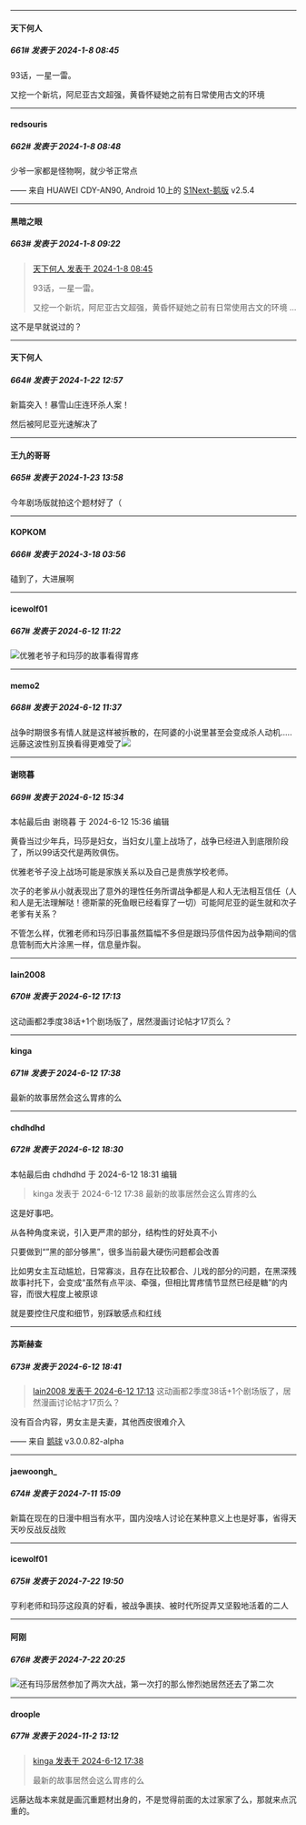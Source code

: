 
*****

####  天下何人  
##### 661#       发表于 2024-1-8 08:45

93话，一星一雷。

又挖一个新坑，阿尼亚古文超强，黄昏怀疑她之前有日常使用古文的环境

*****

####  redsouris  
##### 662#       发表于 2024-1-8 08:48

少爷一家都是怪物啊，就少爷正常点

—— 来自 HUAWEI CDY-AN90, Android 10上的 [S1Next-鹅版](https://github.com/ykrank/S1-Next/releases) v2.5.4


*****

####  黑暗之眼  
##### 663#       发表于 2024-1-8 09:22

<blockquote><a href="httphttps://bbs.saraba1st.com/2b/forum.php?mod=redirect&amp;goto=findpost&amp;pid=63571406&amp;ptid=1823493" target="_blank">天下何人 发表于 2024-1-8 08:45</a>

93话，一星一雷。

又挖一个新坑，阿尼亚古文超强，黄昏怀疑她之前有日常使用古文的环境 ...</blockquote>
这不是早就说过的？

*****

####  天下何人  
##### 664#       发表于 2024-1-22 12:57

新篇突入！暴雪山庄连环杀人案！

然后被阿尼亚光速解决了


*****

####  王九的哥哥  
##### 665#       发表于 2024-1-23 13:58

今年剧场版就拍这个题材好了（

*****

####  KOPKOM  
##### 666#       发表于 2024-3-18 03:56

磕到了，大进展啊

*****

####  icewolf01  
##### 667#       发表于 2024-6-12 11:22

<img src="https://static.saraba1st.com/image/smiley/face2017/004.gif" referrerpolicy="no-referrer">优雅老爷子和玛莎的故事看得胃疼


*****

####  memo2  
##### 668#       发表于 2024-6-12 11:37

战争时期很多有情人就是这样被拆散的，在阿婆的小说里甚至会变成杀人动机.....远藤这波性别互换看得更难受了<img src="https://static.saraba1st.com/image/smiley/face2017/001.png" referrerpolicy="no-referrer">


*****

####  谢晓暮  
##### 669#       发表于 2024-6-12 15:34

 本帖最后由 谢晓暮 于 2024-6-12 15:36 编辑 

黄昏当过少年兵，玛莎是妇女，当妇女儿童上战场了，战争已经进入到底限阶段了，所以99话交代是两败俱伤。

优雅老爷子没上战场可能是家族关系以及自己是贵族学校老师。

次子的老爹从小就表现出了意外的理性任务所谓战争都是人和人无法相互信任（人和人是无法理解哒！德斯蒙的死鱼眼已经看穿了一切）可能阿尼亚的诞生就和次子老爹有关系？

不管怎么样，优雅老师和玛莎旧事虽然篇幅不多但是跟玛莎信件因为战争期间的信息管制而大片涂黑一样，信息量炸裂。


*****

####  lain2008  
##### 670#       发表于 2024-6-12 17:13

这动画都2季度38话+1个剧场版了，居然漫画讨论帖才17页么？


*****

####  kinga  
##### 671#       发表于 2024-6-12 17:38

最新的故事居然会这么胃疼的么


*****

####  chdhdhd  
##### 672#       发表于 2024-6-12 18:30

 本帖最后由 chdhdhd 于 2024-6-12 18:31 编辑 
<blockquote>kinga 发表于 2024-6-12 17:38
最新的故事居然会这么胃疼的么</blockquote>
这是好事吧。

从各种角度来说，引入更严肃的部分，结构性的好处真不小

只要做到“”黑的部分够黑”，很多当前最大硬伤问题都会改善

比如男女主互动尴尬，日常寡淡，且存在比较都合、儿戏的部分的问题，在黑深残故事衬托下，会变成“虽然有点平淡、牵强，但相比胃疼情节显然已经是糖”的内容，而很大程度上被原谅

就是要控住尺度和细节，别踩敏感点和红线


*****

####  苏斯赫查  
##### 673#       发表于 2024-6-12 18:41

<blockquote><a href="httphttps://bbs.saraba1st.com/2b/forum.php?mod=redirect&amp;goto=findpost&amp;pid=65210287&amp;ptid=1823493" target="_blank">lain2008 发表于 2024-6-12 17:13</a>
这动画都2季度38话+1个剧场版了，居然漫画讨论帖才17页么？</blockquote>
没有百合内容，男女主是夫妻，其他西皮很难介入

—— 来自 [鹅球](https://www.pgyer.com/xfPejhuq) v3.0.0.82-alpha

*****

####  jaewoongh_  
##### 674#       发表于 2024-7-11 15:09

新篇在现在的日漫中相当有水平，国内没啥人讨论在某种意义上也是好事，省得天天吵反战反战败

*****

####  icewolf01  
##### 675#       发表于 2024-7-22 19:50

亨利老师和玛莎这段真的好看，被战争裹挟、被时代所捉弄又坚毅地活着的二人


*****

####  阿刚  
##### 676#       发表于 2024-7-22 20:25

<img src="https://static.saraba1st.com/image/smiley/face2017/001.png" referrerpolicy="no-referrer">还有玛莎居然参加了两次大战，第一次打的那么惨烈她居然还去了第二次

*****

####  droople  
##### 677#       发表于 2024-11-2 13:12

<blockquote><a href="httphttps://bbs.saraba1st.com/2b/forum.php?mod=redirect&amp;goto=findpost&amp;pid=65210606&amp;ptid=1823493" target="_blank">kinga 发表于 2024-6-12 17:38</a>

最新的故事居然会这么胃疼的么</blockquote>
远藤达哉本来就是画沉重题材出身的，不是觉得前面的太过家家了么，那就来点沉重的。

